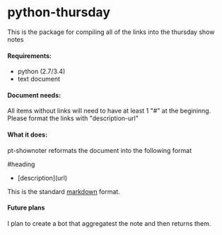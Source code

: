 # python-thursday
This is the package for compiling all of the links into the thursday show notes

#### Requirements:
* python (2.7/3.4) 
* text document

#### Document needs:
All items without links will need to have at least 1 "#" at the begininng.
Please format the links with "description-url"

#### What it does:
pt-shownoter reformats the document into the following format

#heading
* \[description\]\(url\)

This is the standard [markdown](http://daringfireball.net/projects/markdown/) format. 

#### Future plans 
I plan to create a bot that aggregatest the note and then returns them. 

